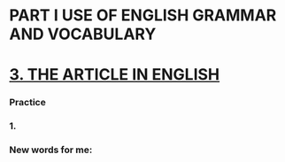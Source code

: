 # PART I USE OF ENGLISH GRAMMAR AND VOCABULARY
# [3. THE ARTICLE IN ENGLISH](../../../README.md)
### Practice 
### 1.

### New words for me:
